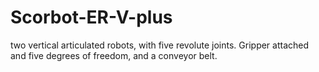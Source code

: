 # Scorbot-ER-V-plus
two vertical articulated robots, with five revolute joints. Gripper attached and five degrees of freedom, and a conveyor belt.
